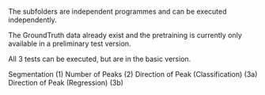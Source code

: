The subfolders are independent programmes and can be executed independently.

The GroundTruth data already exist and the pretraining is currently only available
in a preliminary test version.

All 3 tests can be executed, but are in the basic version.

Segmentation (1)
Number of Peaks (2)
Direction of Peak (Classification) (3a)
Direction of Peak (Regression) (3b) 